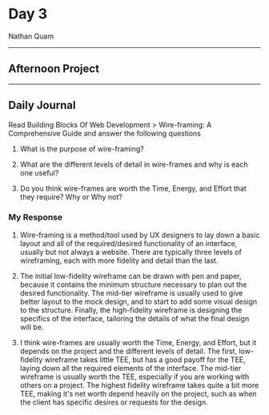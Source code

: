 # Day 3
Nathan Quam

---

## Afternoon Project

---

## Daily Journal

Read Building Blocks Of Web Development > Wire-framing: A Comprehensive Guide and answer the following questions

1. What is the purpose of wire-framing?

2. What are the different levels of detail in wire-frames and why is each one useful?

3. Do you think wire-frames are worth the Time, Energy, and Effort that they require? Why or Why not?

### My Response

1. Wire-framing is a method/tool used by UX designers to lay down a basic layout and all of the required/desired functionality of an interface, usually but not always a website. There are typically three levels of wireframing, each with more fidelity and detail than the last.

2. The initial low-fidelity wireframe can be drawn with pen and paper, because it contains the minimum structure necessary to plan out the desired functionality. The mid-tier wireframe is usually used to give better layout to the mock design, and to start to add some visual design to the structure. Finally, the high-fidelity wireframe is designing the specifics of the interface, tailoring the details of what the final design will be.

3. I think wire-frames are usually worth the Time, Energy, and Effort, but it depends on the project and the different levels of detail. The first, low-fidelity wireframe takes little TEE, but has a good payoff for the TEE, laying down all the required elements of the interface. The mid-tier wireframe is usually worth the TEE, especially if you are working with others on a project. The highest fidelity wireframe takes quite a bit more TEE, making it's net worth depend heavily on the project, such as when the client has specific desires or requests for the design.